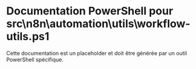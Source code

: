 # Documentation PowerShell pour src\n8n\automation\utils\workflow-utils.ps1

Cette documentation est un placeholder et doit être générée par un outil PowerShell spécifique.
